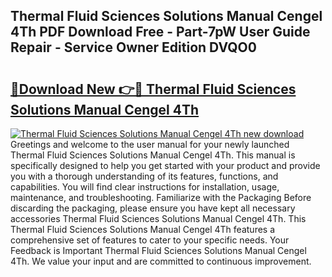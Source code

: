 ## Thermal Fluid Sciences Solutions Manual Cengel 4Th PDF Download Free - Part-7pW User Guide Repair - Service Owner Edition DVQO0

# <h2><a href="http://bc60490.oget.top/?id=Thermal+Fluid+Sciences+Solutions+Manual+Cengel+4Th">🔗Download New 👉🔴 Thermal Fluid Sciences Solutions Manual Cengel 4Th</a></h2>

[![Thermal Fluid Sciences Solutions Manual Cengel 4Th new download](https://i.imgur.com/5g1atiW.png)](http://bc60490.oget.top/?id=Thermal+Fluid+Sciences+Solutions+Manual+Cengel+4Th)
Greetings and welcome to the user manual for your newly launched Thermal Fluid Sciences Solutions Manual Cengel 4Th. This manual is specifically designed to help you get started with your product and provide you with a thorough understanding of its features, functions, and capabilities. You will find clear instructions for installation, usage, maintenance, and troubleshooting. Familiarize with the Packaging Before discarding the packaging, please ensure you have kept all necessary accessories Thermal Fluid Sciences Solutions Manual Cengel 4Th. This Thermal Fluid Sciences Solutions Manual Cengel 4Th features a comprehensive set of features to cater to your specific needs. Your Feedback is Important Thermal Fluid Sciences Solutions Manual Cengel 4Th. We value your input and are committed to continuous improvement.
